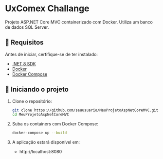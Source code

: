 # UxComex Challange

Projeto ASP.NET Core MVC containerizado com Docker. Utiliza um banco de dados SQL Server.

## 🧾 Requisitos

Antes de iniciar, certifique-se de ter instalado:

- [.NET 8 SDK](https://dotnet.microsoft.com/download)
- [Docker](https://www.docker.com/)
- [Docker Compose](https://docs.docker.com/compose/)

## 🚀 Iniciando o projeto

1. Clone o repositório:
    ```bash
    git clone https://github.com/seuusuario/MeuProjetoAspNetCoreMVC.git
    cd MeuProjetoAspNetCoreMVC
    ```

2. Suba os containers com Docker Compose:
    ```bash
    docker-compose up --build
    ```

3. A aplicação estará disponível em:
    - http://localhost:8080

